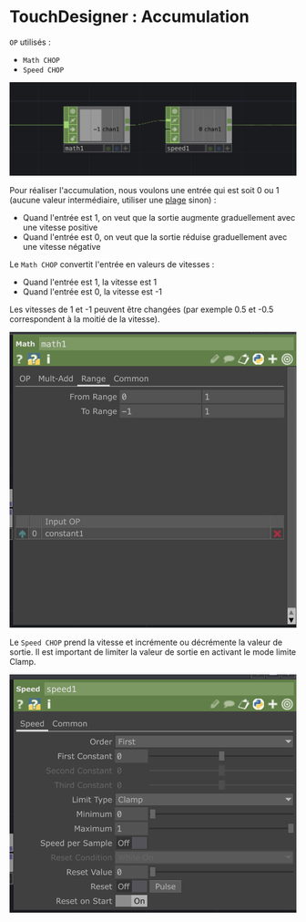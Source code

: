 # TouchDesigner : Accumulation

`OP` utilisés :
- `Math CHOP`
- `Speed CHOP`

![Réseau pour l'accumulation](./td_accumulation_reseau.png)

Pour réaliser l'accumulation, nous voulons une entrée qui est soit 0 ou 1 (aucune valeur intermédiaire, utiliser une [plage](../plage/) sinon) :
- Quand l'entrée est 1, on veut que la sortie augmente graduellement avec une vitesse positive
- Quand l'entrée est 0, on veut que la sortie réduise graduellement avec une vitesse négative

Le `Math CHOP` convertit l'entrée en valeurs de vitesses :
- Quand l'entrée est 1, la vitesse est 1
- Quand l'entrée est 0, la vitesse est -1

Les vitesses de 1 et -1 peuvent être changées (par exemple 0.5 et -0.5 correspondent à la moitié de la vitesse).

![Paramètres de math1 qui mappe une entrée entre 0 et 1 aux vitesses -1 et 1](./td_accumulation_math1.png)

Le `Speed CHOP` prend la vitesse et incrémente ou décrémente la valeur de sortie. Il est important de limiter la valeur de sortie en activant le mode limite Clamp.

![Paramètres de speed1](./td_accumulation_speed1.png)